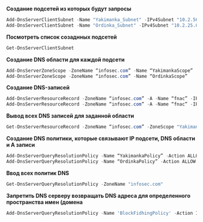 **Создание подсетей из которых будут запросы**

```powershell
Add-DnsServerClientSubnet -Name "Yakimanka_Subnet" -IPv4Subnet "10.2.56.0/24"
Add-DnsServerClientSubnet -Name "Ordinka_Subnet" -IPv4Subnet "10.2.25.0/24"

```
**Посмотреть список созаднных подсетей**

```powershell
Get-DnsServerClientSubnet
```

**Создание DNS области для каждой подсети**

```powershell
Add-DnsServerZoneScope -ZoneName “infosec.com” -Name “YakimankaScope”
Add-DnsServerZoneScope -ZoneName “infosec.com” -Name “OrdinkaScope”
```

**Создание DNS-записей**

```powershell
Add-DnsServerResourceRecord -ZoneName “infosec.com” -A -Name “fnac” -IPv4Address “10.2.56.4” -ZoneScope “YakimankaScope”
Add-DnsServerResourceRecord -ZoneName “infosec.com” -A -Name “fnac” -IPv4Address “10.2.25.3” -ZoneScope “OrdinkaScope”
```

**Вывод всех DNS записей для заданной области**

```powershell
Get-DnsServerResourceRecord -ZoneName “infosec.com” -ZoneScope "YakimankaScope"
```

**Создание DNS политики, которые связывают IP подсети, DNS области и A записи**

```powershell
Add-DnsServerQueryResolutionPolicy -Name “YakimankaPolicy” -Action ALLOW -ClientSubnet “eq,Yakimanka_Subnet” -ZoneScope “YakimankaScope,1” -ZoneName “infosec.com” –PassThru
Add-DnsServerQueryResolutionPolicy -Name “OrdinkaPolicy” -Action ALLOW -ClientSubnet “eq,Ordinka_Subnet” -ZoneScope “OrdinkaScope,1” -ZoneName “infosec.com” -PassThru
```
**Ввод всех политик DNS**

```powershell
Get-DnsServerQueryResolutionPolicy -ZoneName "infosec.com"
```

**Запретить DNS серверу возвращать DNS адреса для определенного пространства имен (домена**

```powershell
Add-DnsServerQueryResolutionPolicy -Name 'BlockFidhingPolicy' -Action IGNORE -FQDN "EQ,*.cberbank.ru"
```